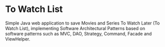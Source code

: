 # To Watch List
Simple Java web application to save Movies and Series To Watch Later (To Watch List), implementing Software Architectural Patterns based on software patterns such as MVC, DAO, Strategy, Command, Facade and ViewHelper.
